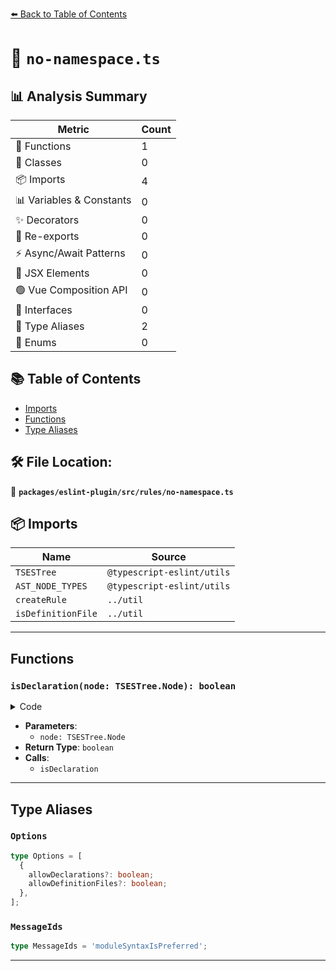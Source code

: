 [⬅️ Back to Table of Contents](../../../../index.md)

# 📄 `no-namespace.ts`

## 📊 Analysis Summary

| Metric | Count |
|--------|-------|
| 🔧 Functions | 1 |
| 🧱 Classes | 0 |
| 📦 Imports | 4 |
| 📊 Variables & Constants | 0 |
| ✨ Decorators | 0 |
| 🔄 Re-exports | 0 |
| ⚡ Async/Await Patterns | 0 |
| 💠 JSX Elements | 0 |
| 🟢 Vue Composition API | 0 |
| 📐 Interfaces | 0 |
| 📑 Type Aliases | 2 |
| 🎯 Enums | 0 |

## 📚 Table of Contents

- [Imports](#imports)
- [Functions](#functions)
- [Type Aliases](#type-aliases)

## 🛠️ File Location:
📂 **`packages/eslint-plugin/src/rules/no-namespace.ts`**

## 📦 Imports

| Name | Source |
|------|--------|
| `TSESTree` | `@typescript-eslint/utils` |
| `AST_NODE_TYPES` | `@typescript-eslint/utils` |
| `createRule` | `../util` |
| `isDefinitionFile` | `../util` |


---

## Functions

### `isDeclaration(node: TSESTree.Node): boolean`

<details><summary>Code</summary>

```ts
function isDeclaration(node: TSESTree.Node): boolean {
      if (node.type === AST_NODE_TYPES.TSModuleDeclaration && node.declare) {
        return true;
      }

      return node.parent != null && isDeclaration(node.parent);
    }
```
</details>

- **Parameters**:
  - `node: TSESTree.Node`
- **Return Type**: `boolean`
- **Calls**:
  - `isDeclaration`

---

## Type Aliases

### `Options`

```ts
type Options = [
  {
    allowDeclarations?: boolean;
    allowDefinitionFiles?: boolean;
  },
];
```

### `MessageIds`

```ts
type MessageIds = 'moduleSyntaxIsPreferred';
```


---
